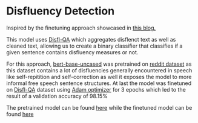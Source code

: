 # Disfluency Detection

Inspired by the finetuning approach showcased in [this blog.](https://ai.googleblog.com/2022/06/identifying-disfluencies-in-natural.html)

This model uses [Disfl-QA](https://arxiv.org/pdf/2106.04016v1.pdf) which aggregates disflenct text as well as cleaned text, allowing us to create a binary classifier that classifies if a given sentence contains disfluency measures or not.

For this approach, [bert-base-uncased](https://huggingface.co/bert-base-uncased) was pretrained on [reddit dataset](https://huggingface.co/datasets/reddit) as this dataset contains a lot of disfluencies generally encountered in speech like self-repitition and self-correction as well it exposes the model to more informal free speech sentence structures. At last the model was finetuned on [Disfl-QA](https://arxiv.org/pdf/2106.04016v1.pdf) dataset using [Adam optimizer](https://arxiv.org/pdf/1412.6980.pdf) for 3 epochs which led to the result of a validation accuracy of 98.15%

The pretrained model can be found [here](https://huggingface.co/kapilchauhan/pretrained-bert-free_speech) while the finetuned model can be found [here](https://huggingface.co/kapilchauhan/fintuned-bert-disfluency)
